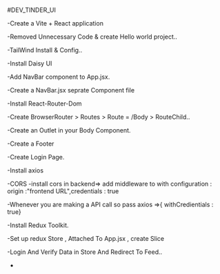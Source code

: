#DEV_TINDER_UI

-Create a Vite + React application

-Removed Unnecessary Code & create Hello world project..

-TailWind Install &  Config..

-Install Daisy UI

-Add NavBar component to App.jsx.

-Create a NavBar.jsx seprate Component file

-Install React-Router-Dom

-Create BrowserRouter > Routes > Route = /Body > RouteChild..

-Create an Outlet in your Body Component.

-Create a Footer

-Create Login Page.

-Install axios

-CORS -install cors in backend=> add middleware to with configuration : origin :"frontend URL",credentials : true

-Whenever you are making a API call so pass axios =>{ withCredientials : true}

-Install Redux Toolkit.

-Set up redux Store , Attached To App.jsx , create Slice

-Login And Verify Data in Store And Redirect To Feed..

-

